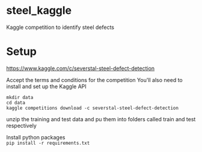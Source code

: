 # steel_kaggle
Kaggle competition to identify steel defects

# Setup
https://www.kaggle.com/c/severstal-steel-defect-detection

Accept the terms and conditions for the competition
You'll also need to install and set up the Kaggle API
```
mkdir data
cd data
kaggle competitions download -c severstal-steel-defect-detection
```
unzip the training and test data and pu them into folders called
train and test respectively

Install python packages  
`pip install -r requirements.txt`


